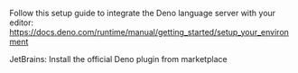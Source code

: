 Follow this setup guide to integrate the Deno language server with your editor:
https://docs.deno.com/runtime/manual/getting_started/setup_your_environment

JetBrains: Install the official Deno plugin from marketplace